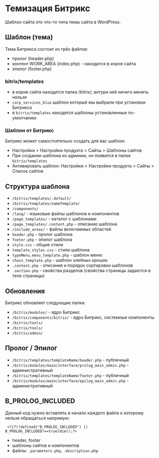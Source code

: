 # Темизация Битрикс
Шаблон сайта это что-то типа темы сайта в WordPress.

## Шаблон (тема)
Тема Битрикса состоит из трёх файлов:
- пролог (header.php)
- контент WORK_AREA (index.php) - находится в корне сайта
- эпилог (footer.php)

### bitrix/templates
- в корне сайта находится папка /bitrix/, внтури неё ничего менять нельзя
- `corp_services_blue` шаблон который мы выбрали при установки Битрикса
- в `bitrix/templates` находятся шаблоны установленные по-умолчанию

### Шаблон от Битрикс
Битрикс может самостоятельно создать для вас шаблон:
- Настройки > Настройки продукта > Сайты > Шаблоны сайтов
- При создании шаблона из админки, он появится в папке `bitrix/templates`
- Активировать шаблон: Настройки > Настройки продукта > Сайты > Список сайтов

## Структура шаблона
- `/bitrix/templates/.default/`
- `/bitrix/templates/nameTemplate/`
- `/components/`
- `/lang/`                       - языковые файлы шаблонов и компонентов
- `/page_templates/`             - каталог с шаблонами
- `/page_templates/.content.php` - описание шаблона
- `/include_areas/`              - файлы включаемых областей
- `header.php`                   - пролог шаблона
- `footer.php`                   - эпилог шаблона
- `style.css`                    - общие стили
- `template_styles.css`          - стили шаблона
- `typeMenu.menu_template.php`   - шаблон меню
- `chain_template.php`           - шаблон хлебных крошек
- `.content.php`                 - описания и порядок сортировки шаблонов
- `.section.php`                 - свойства разделов (свойства страницы задаются в теле страницы)

## Обновления
Битрикс обновляет следующие папки:
- `/bitrix/modules/` - ядро Битрикс
- `/bitrix/components/bitrix/` - ядро Битрикс, системные компоненты
- `/bitrix/tools/`
- `/bitrix/tools/`
- `/bitrix/admin/`

## Пролог / Эпилог
- `/bitrix/templates/templateName/header.php`            - публичный
- `/bitrix/modules/main/interface/prolog_main_admin.php` - административный
- `/bitrix/templates/templateName/footer.php`            - публичный
- `/bitrix/modules/main/interface/epilog_main_admin.php` - административный

## B_PROLOG_INCLUDED
Данный код нужно вставлять в начало каждого файла к которому нельзя обращаться напрямую:

     <?if(!defined("B_PROLOG_INCLUDED") || B_PROLOG_INCLUDED!==true)die();?>

- header, footer
- шаблоны сайтов и компонентов
- файлы: `.parameters.php`, `.description.php`
